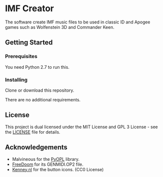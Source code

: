 # IMF Creator

The software create IMF music files to be used in classic ID and Apogee games such as Wolfenstein 3D and Commander Keen.

## Getting Started

### Prerequisites

You need Python 2.7 to run this.

### Installing

Clone or download this repository.

There are no additional requirements.

## License

This project is dual licensed under the MIT License and GPL 3 License - see the [LICENSE](LICENSE) file for details.

## Acknowledgements
* Malvineous for the [PyOPL](https://github.com/Malvineous/pyopl) library.
* [FreeDoom](https://github.com/freedoom/freedoom) for its GENMIDI.OP2 file.
* [Kenney.nl](https://opengameart.org/content/game-icons) for the button icons. (CC0 License)
